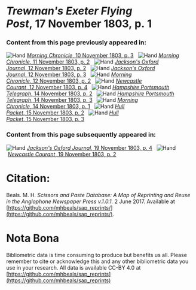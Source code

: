# *Trewman's Exeter Flying Post*, 17 November 1803, p. 1  
  
### Content from this page previously appeared in:  
![Hand](http://scissorsandpaste.net/wp-content/uploads/2017/06/smallhandpointer.png) [*Morning Chronicle*, 10 November 1803, p. 3](https://mhbeals.github.io/sap_html/Morning-Chronicle/Morning-Chronicle-10-November-1803-p-3)  
![Hand](http://scissorsandpaste.net/wp-content/uploads/2017/06/smallhandpointer.png) [*Morning Chronicle*, 11 November 1803, p. 2](https://mhbeals.github.io/sap_html/Morning-Chronicle/Morning-Chronicle-11-November-1803-p-2)  
![Hand](http://scissorsandpaste.net/wp-content/uploads/2017/06/smallhandpointer.png) [*Jackson's Oxford Journal*, 12 November 1803, p. 2](https://mhbeals.github.io/sap_html/Jackson's-Oxford-Journal/Jackson's-Oxford-Journal-12-November-1803-p-2)  
![Hand](http://scissorsandpaste.net/wp-content/uploads/2017/06/smallhandpointer.png) [*Jackson's Oxford Journal*, 12 November 1803, p. 3](https://mhbeals.github.io/sap_html/Jackson's-Oxford-Journal/Jackson's-Oxford-Journal-12-November-1803-p-3)  
![Hand](http://scissorsandpaste.net/wp-content/uploads/2017/06/smallhandpointer.png) [*Morning Chronicle*, 12 November 1803, p. 2](https://mhbeals.github.io/sap_html/Morning-Chronicle/Morning-Chronicle-12-November-1803-p-2)  
![Hand](http://scissorsandpaste.net/wp-content/uploads/2017/06/smallhandpointer.png) [*Newcastle Courant*, 12 November 1803, p. 4](https://mhbeals.github.io/sap_html/Newcastle-Courant/Newcastle-Courant-12-November-1803-p-4)  
![Hand](http://scissorsandpaste.net/wp-content/uploads/2017/06/smallhandpointer.png) [*Hampshire Portsmouth Telegraph*, 14 November 1803, p. 2](https://mhbeals.github.io/sap_html/Hampshire-Portsmouth-Telegraph/Hampshire-Portsmouth-Telegraph-14-November-1803-p-2)  
![Hand](http://scissorsandpaste.net/wp-content/uploads/2017/06/smallhandpointer.png) [*Hampshire Portsmouth Telegraph*, 14 November 1803, p. 3](https://mhbeals.github.io/sap_html/Hampshire-Portsmouth-Telegraph/Hampshire-Portsmouth-Telegraph-14-November-1803-p-3)  
![Hand](http://scissorsandpaste.net/wp-content/uploads/2017/06/smallhandpointer.png) [*Morning Chronicle*, 14 November 1803, p. 1](https://mhbeals.github.io/sap_html/Morning-Chronicle/Morning-Chronicle-14-November-1803-p-1)  
![Hand](http://scissorsandpaste.net/wp-content/uploads/2017/06/smallhandpointer.png) [*Hull Packet*, 15 November 1803, p. 2](https://mhbeals.github.io/sap_html/Hull-Packet/Hull-Packet-15-November-1803-p-2)  
![Hand](http://scissorsandpaste.net/wp-content/uploads/2017/06/smallhandpointer.png) [*Hull Packet*, 15 November 1803, p. 3](https://mhbeals.github.io/sap_html/Hull-Packet/Hull-Packet-15-November-1803-p-3)  
  
### Content from this page subsequently appeared in:  
![Hand](http://scissorsandpaste.net/wp-content/uploads/2017/06/smallhandpointer.png) [*Jackson's Oxford Journal*, 19 November 1803, p. 4](https://mhbeals.github.io/sap_html/Jackson's-Oxford-Journal/Jackson's-Oxford-Journal-19-November-1803-p-4)  
![Hand](http://scissorsandpaste.net/wp-content/uploads/2017/06/smallhandpointer.png) [*Newcastle Courant*, 19 November 1803, p. 2](https://mhbeals.github.io/sap_html/Newcastle-Courant/Newcastle-Courant-19-November-1803-p-2)  


# Citation: 

Beals. M. H. *Scissors and Paste Database: A Map of Reprinting and Reuse in the Anglophone Newspaper Press v.1.0.1.* 2 June 2017. Available at [https://github.com/mhbeals/sap_reprints/](https://github.com/mhbeals/sap_reprints/). 

# Nota Bona

Bibliometric data is time consuming to produce but benefits us all. Please remember to cite or acknowledge this and any other bibliometric data you use in your research. All data is available CC-BY 4.0 at [https://github.com/mhbeals/sap_reprints](https://github.com/mhbeals/sap_reprints)